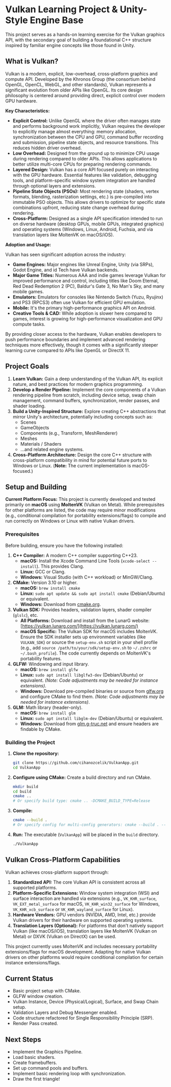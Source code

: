 # Vulkan Learning Project & Unity-Style Engine Base

This project serves as a hands-on learning exercise for the Vulkan graphics API, with the secondary goal of building a foundational C++ structure inspired by familiar engine concepts like those found in Unity.

## What is Vulkan?

Vulkan is a modern, explicit, low-overhead, cross-platform graphics and compute API. Developed by the Khronos Group (the consortium behind OpenGL, OpenCL, WebGL, and other standards), Vulkan represents a significant evolution from older APIs like OpenGL. Its core design philosophy is centered around providing direct, explicit control over modern GPU hardware.

**Key Characteristics:**

*   **Explicit Control:** Unlike OpenGL where the driver often manages state and performs background work implicitly, Vulkan requires the developer to explicitly manage almost everything: memory allocation, synchronization between the CPU and GPU, command buffer recording and submission, pipeline state objects, and resource transitions. This reduces hidden driver overhead.
*   **Low Overhead:** Designed from the ground up to minimize CPU usage during rendering compared to older APIs. This allows applications to better utilize multi-core CPUs for preparing rendering commands.
*   **Layered Design:** Vulkan has a core API focused purely on interacting with the GPU hardware. Essential features like validation, debugging tools, and platform-specific window system integration are handled through optional layers and extensions.
*   **Pipeline State Objects (PSOs):** Most rendering state (shaders, vertex formats, blending, rasterization settings, etc.) is pre-compiled into immutable PSO objects. This allows drivers to optimize for specific state combinations upfront, reducing state change overhead during rendering.
*   **Cross-Platform:** Designed as a single API specification intended to run on diverse hardware (desktop GPUs, mobile GPUs, integrated graphics) and operating systems (Windows, Linux, Android, Fuchsia, and via translation layers like MoltenVK on macOS/iOS).

**Adoption and Usage:**

Vulkan has seen significant adoption across the industry:

*   **Game Engines:** Major engines like Unreal Engine, Unity (via SRPs), Godot Engine, and id Tech have Vulkan backends.
*   **Major Game Titles:** Numerous AAA and indie games leverage Vulkan for improved performance and control, including titles like Doom Eternal, Red Dead Redemption 2 (PC), Baldur's Gate 3, No Man's Sky, and many mobile games.
*   **Emulators:** Emulators for consoles like Nintendo Switch (Yuzu, Ryujinx) and PS3 (RPCS3) often use Vulkan for efficient GPU emulation.
*   **Mobile:** It's the primary high-performance graphics API on Android.
*   **Creative Tools & CAD:** While adoption is slower here compared to games, interest is growing for high-performance visualization and GPU compute tasks.

By providing closer access to the hardware, Vulkan enables developers to push performance boundaries and implement advanced rendering techniques more effectively, though it comes with a significantly steeper learning curve compared to APIs like OpenGL or DirectX 11.

## Project Goals

1.  **Learn Vulkan:** Gain a deep understanding of the Vulkan API, its explicit nature, and best practices for modern graphics programming.
2.  **Develop a Render Pipeline:** Implement the core components of a Vulkan rendering pipeline from scratch, including device setup, swap chain management, command buffers, synchronization, render passes, and shader loading.
3.  **Build a Unity-Inspired Structure:** Explore creating C++ abstractions that mirror Unity's architecture, potentially including concepts such as:
    *   Scenes
    *   GameObjects
    *   Components (e.g., Transform, MeshRenderer)
    *   Meshes
    *   Materials / Shaders
    *   ...and related engine systems.
4.  **Cross-Platform Architecture:** Design the core C++ structure with cross-platform compatibility in mind for potential future ports to Windows or Linux. (**Note:** The current implementation is macOS-focused.)

## Setup and Building

**Current Platform Focus:** This project is currently developed and tested primarily on **macOS** using **MoltenVK** (Vulkan on Metal). While prerequisites for other platforms are listed, the code may require minor modifications (e.g., conditional compilation for portability extensions/flags) to compile and run correctly on Windows or Linux with native Vulkan drivers.

### Prerequisites

Before building, ensure you have the following installed:

1.  **C++ Compiler:** A modern C++ compiler supporting C++23.
    *   **macOS:** Install the Xcode Command Line Tools (`xcode-select --install`). This provides Clang.
    *   **Linux:** GCC or Clang.
    *   **Windows:** Visual Studio (with C++ workload) or MinGW/Clang.
2.  **CMake:** Version 3.10 or higher.
    *   **macOS:** `brew install cmake`
    *   **Linux:** `sudo apt update && sudo apt install cmake` (Debian/Ubuntu) or equivalent.
    *   **Windows:** Download from [cmake.org](https://cmake.org/download/).
3.  **Vulkan SDK:** Provides headers, validation layers, shader compiler (`glslc`), etc.
    *   **All Platforms:** Download and install from the LunarG website: [https://vulkan.lunarg.com/](https://vulkan.lunarg.com/)
    *   **macOS Specific:** The Vulkan SDK for macOS includes MoltenVK. Ensure the SDK installer sets up environment variables (like `VULKAN_SDK`) or source the `setup-env.sh` script in your shell profile (e.g., add `source /path/to/your/sdk/setup-env.sh` to `~/.zshrc` or `~/.bash_profile`). The code currently depends on MoltenVK's portability features.
4.  **GLFW:** Windowing and input library.
    *   **macOS:** `brew install glfw`
    *   **Linux:** `sudo apt install libglfw3-dev` (Debian/Ubuntu) or equivalent. *(Note: Code adjustments may be needed for instance extensions)*.
    *   **Windows:** Download pre-compiled binaries or source from [glfw.org](https://www.glfw.org/download.html) and configure CMake to find them. *(Note: Code adjustments may be needed for instance extensions)*.
5.  **GLM:** Math library (header-only).
    *   **macOS:** `brew install glm`
    *   **Linux:** `sudo apt install libglm-dev` (Debian/Ubuntu) or equivalent.
    *   **Windows:** Download from [glm.g-truc.net](https://glm.g-truc.net/0.9.9/index.html) and ensure headers are findable by CMake.

### Building the Project

1.  **Clone the repository:**
    ```bash
    git clone https://github.com/cihanozcelik/VulkanApp.git
    cd VulkanApp
    ```
2.  **Configure using CMake:** Create a build directory and run CMake.
    ```bash
    mkdir build
    cd build
    cmake .. 
    # Or specify build type: cmake .. -DCMAKE_BUILD_TYPE=Release
    ```
3.  **Compile:**
    ```bash
    cmake --build . 
    # Or specify config for multi-config generators: cmake --build . --config Release
    ```
4.  **Run:** The executable (`VulkanApp`) will be placed in the `build` directory.
    ```bash
    ./VulkanApp
    ```

## Vulkan Cross-Platform Capabilities

Vulkan achieves cross-platform support through:

1.  **Standardized API:** The core Vulkan API is consistent across all supported platforms.
2.  **Platform-Specific Extensions:** Window system integration (WSI) and surface interaction are handled via extensions (e.g., `VK_KHR_surface`, `VK_EXT_metal_surface` for macOS, `VK_KHR_win32_surface` for Windows, `VK_KHR_xcb_surface` or `VK_KHR_wayland_surface` for Linux).
3.  **Hardware Vendors:** GPU vendors (NVIDIA, AMD, Intel, etc.) provide Vulkan drivers for their hardware on supported operating systems.
4.  **Translation Layers (Optional):** For platforms that don't natively support Vulkan (like macOS/iOS), translation layers like MoltenVK (Vulkan on Metal) or DXVK (Vulkan on DirectX) can be used.

This project currently uses MoltenVK and includes necessary portability extensions/flags for macOS development. Adapting for native Vulkan drivers on other platforms would require conditional compilation for certain instance extensions/flags.

## Current Status

*   Basic project setup with CMake.
*   GLFW window creation.
*   Vulkan Instance, Device (Physical/Logical), Surface, and Swap Chain setup.
*   Validation Layers and Debug Messenger enabled.
*   Code structure refactored for Single Responsibility Principle (SRP).
*   Render Pass created.

## Next Steps

*   Implement the Graphics Pipeline.
*   Load basic shaders.
*   Create framebuffers.
*   Set up command pools and buffers.
*   Implement basic rendering loop with synchronization.
*   Draw the first triangle! 